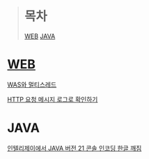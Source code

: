 > # 목차
> [WEB](#web)
> [JAVA](#java)

# [WEB](WEB)
[WAS와 멀티스레드](/WEB/WAS와%20멀티스레드/)

[HTTP 요청 메시지 로그로 확인하기](/WEB/HTTP요청메시지로그확인하기/)

# JAVA
[인텔리제이에서 JAVA 버전 21 콘솔 인코딩 한글 깨짐](/JAVA/인텔리제이에서JAVA버전21콘솔인코딩한글깨짐/)